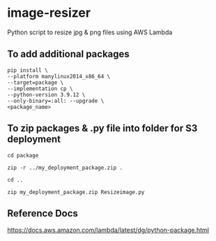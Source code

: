 # image-resizer
Python script to resize jpg &amp; png files using AWS Lambda

## To add additional packages

```
pip install \
--platform manylinux2014_x86_64 \
--target=package \
--implementation cp \
--python-version 3.9.12 \
--only-binary=:all: --upgrade \
<package_name>

```

## To zip packages & .py file into folder for S3 deployment

```
cd package
```

```
zip -r ../my_deployment_package.zip .
```

```
cd ..
```

```
zip my_deployment_package.zip Resizeimage.py
```

## Reference Docs
https://docs.aws.amazon.com/lambda/latest/dg/python-package.html 
